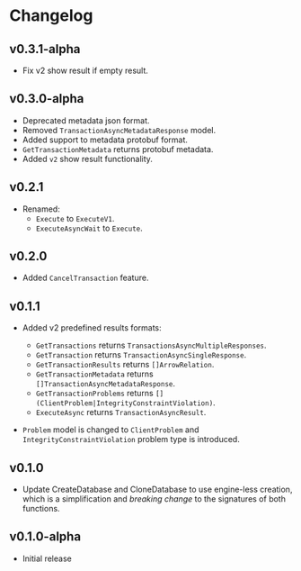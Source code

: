 # Changelog

## v0.3.1-alpha
* Fix v2 show result if empty result.

## v0.3.0-alpha
* Deprecated metadata json format.
* Removed `TransactionAsyncMetadataResponse` model.
* Added support to metadata protobuf format.
* `GetTransactionMetadata` returns protobuf metadata.
* Added `v2` show result functionality.

## v0.2.1
* Renamed:
  - `Execute` to `ExecuteV1`.
  - `ExecuteAsyncWait` to `Execute`.

## v0.2.0
* Added `CancelTransaction` feature.

## v0.1.1

* Added v2 predefined results formats:
  - `GetTransactions` returns `TransactionsAsyncMultipleResponses`.
  - `GetTransaction` returns `TransactionAsyncSingleResponse`.
  - `GetTransactionResults` returns `[]ArrowRelation`.
  - `GetTransactionMetadata` returns `[]TransactionAsyncMetadataResponse`.
  - `GetTransactionProblems` returns `[](ClientProblem|IntegrityConstraintViolation)`.
  - `ExecuteAsync` returns `TransactionAsyncResult`.

* `Problem` model is changed to `ClientProblem` and `IntegrityConstraintViolation`
problem type is introduced.

## v0.1.0

* Update CreateDatabase and CloneDatabase to use engine-less creation, which
  is a simplification and *breaking change* to the signatures of both functions.

## v0.1.0-alpha
* Initial release
